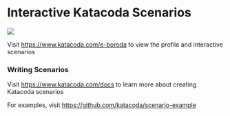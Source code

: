 # Interactive Katacoda Scenarios

[![](http://shields.katacoda.com/katacoda/e-boroda/count.svg)](https://www.katacoda.com/e-boroda "Get your profile on Katacoda.com")

Visit https://www.katacoda.com/e-boroda to view the profile and interactive scenarios

### Writing Scenarios
Visit https://www.katacoda.com/docs to learn more about creating Katacoda scenarios

For examples, visit https://github.com/katacoda/scenario-example

